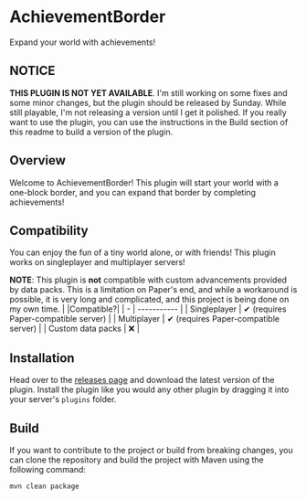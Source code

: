 # AchievementBorder
Expand your world with achievements!

## NOTICE
**THIS PLUGIN IS NOT YET AVAILABLE**. I'm still working on some fixes and some minor changes, but the plugin should be released by Sunday. While still playable, I'm not releasing a version until I get it polished. If you really want to use the plugin, you can use the instructions in the Build section of this readme to build a version of the plugin.

## Overview
Welcome to AchievementBorder! This plugin will start your world with a one-block border, and you can expand that border by completing achievements!

## Compatibility
You can enjoy the fun of a tiny world alone, or with friends! This plugin works on singleplayer and multiplayer servers!

**NOTE**: This plugin is **not** compatible with custom advancements provided by data packs. This is a limitation on Paper's end, 
and while a workaround is possible, it is very long and complicated, and this project is being done on my own time.
| |Compatible?|
| - | ----------- |
| Singleplayer | ✔ (requires Paper-compatible server) |
| Multiplayer | ✔ (requires Paper-compatible server) |
| Custom data packs | ❌ |

## Installation
Head over to the [releases page](https://github.com/sh0ckR6/AchievementBorder/releases) and download the latest version of the plugin.
Install the plugin like you would any other plugin by dragging it into your server's `plugins` folder.

## Build
If you want to contribute to the project or build from breaking changes, you can clone the repository and build the project with Maven using the following command:
```
mvn clean package
```
